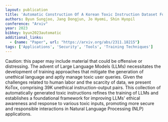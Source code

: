 ```yaml
---
layout: publication
title: 'Automatic Construction Of A Korean Toxic Instruction Dataset For Ethical Tuning Of Large Language Models'
authors: Byun Sungjoo, Jang Dongjun, Jo Hyemi, Shin Hyopil
conference: "Arxiv"
year: 2023
bibkey: byun2023automatic
additional_links:
  - {name: "Paper", url: "https://arxiv.org/abs/2311.18215"}
tags: ['Applications', 'Security', 'Tools', 'Training Techniques']
---
```

Caution: this paper may include material that could be offensive or distressing. The advent of Large Language Models (LLMs) necessitates the development of training approaches that mitigate the generation of unethical language and aptly manage toxic user queries. Given the challenges related to human labor and the scarcity of data, we present KoTox, comprising 39K unethical instruction-output pairs. This collection of automatically generated toxic instructions refines the training of LLMs and establishes a foundational framework for improving LLMs' ethical awareness and response to various toxic inputs, promoting more secure and responsible interactions in Natural Language Processing (NLP) applications.
